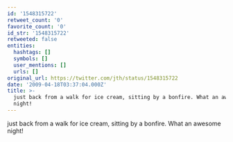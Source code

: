 ```yaml
---
id: '1548315722'
retweet_count: '0'
favorite_count: '0'
id_str: '1548315722'
retweeted: false
entities:
  hashtags: []
  symbols: []
  user_mentions: []
  urls: []
original_url: https://twitter.com/jth/status/1548315722
date: '2009-04-18T03:37:04.000Z'
title: >-
  just back from a walk for ice cream, sitting by a bonfire. What an awesome
  night!
---
```


just back from a walk for ice cream, sitting by a bonfire. What an awesome night!